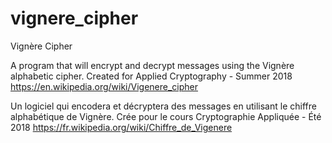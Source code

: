 # vignere_cipher
Vignère Cipher

A program that will encrypt and decrypt messages using the Vignère alphabetic cipher.
Created for Applied Cryptography - Summer 2018
https://en.wikipedia.org/wiki/Vigenere_cipher

Un logiciel qui encodera et décryptera des messages en utilisant le chiffre alphabétique de Vignère.
Crée pour le cours Cryptographie Appliquée - Été 2018
https://fr.wikipedia.org/wiki/Chiffre_de_Vigenere
